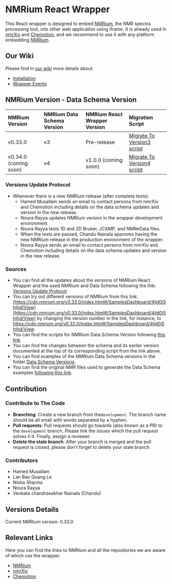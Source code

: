 # NMRium React Wrapper 
	 
This React wrapper is designed to embed [NMRium](https://www.nmrium.org/), the NMR spectra processing tool, into other web application using iframe. It is already used in [nmrXiv](https://nmrxiv.org/) and [Chemotion](https://www.chemotion.net/), and we recommend to use it with any platform embedding [NMRium](https://www.nmrium.org/).

## Our Wiki
Please find in [our wiki](https://github.com/NFDI4Chem/nmrium-react-wrapper/wiki) more details about:
- [Installation](https://github.com/NFDI4Chem/nmrium-react-wrapper/wiki/Installation)
- [Wrapper Events](https://github.com/NFDI4Chem/nmrium-react-wrapper/wiki/Wrapper-Events)

## NMRium Version - Data Schema Version

| NMRium Version | NMRium Data Schema Version | NMRium React Wrapper Version | Migration Script |
|:----           |:---                        | :----                        | :----            |
|     v0.33.0    |      v3                    |        Pre-release           |   [Migrate To Version3 script](https://github.com/cheminfo/nmr-load-save/blob/master/src/migration/migrateToVersion3.ts) |
| v0.34.0  (coming soon)|      v4             |  v1.0.0      (coming soon)   |  [Migrate To Version4 script](https://github.com/cheminfo/nmr-load-save/blob/master/src/migration/migrateToVersion4.ts) | 

### Versions Update Protocol
- Whenever there is a new NMRium release (after complete tests):
  - Hamed Musallam sends an email to contact persons from nmrXiv and Chemotion including details on the data schema updates and version in the new release.
  - Noura Rayya updates NMRium version in the wrapper development environment.
  - Noura Rayya tests 1D and 2D Bruker, JCAMP, and NMReData files. 
  - When the tests are passed, Chandu Nainala approves having the new NMRium release in the production environment of the wrapper.
  - Noura Rayya sends an email to contact persons from nmrXiv and Chemotion including details on the data schema updates and version in the new release.

### Sources 
- You can find all the updates about the versions of NMRium React Wrapper and the used NMRium and Data Schema following the link: [Versions Update Protocol](#versions-update-protocol)
- You can try out different versions of NMRium from this link: [https://cdn.nmrium.org/v0.33.0/index.html#/SamplesDashboard/4jld0i5hjhd/View](https://cdn.nmrium.org/v0.33.0/index.html#/SamplesDashboard/4jld0i5hjhd/View) by changing the version number in the link, for instance, to https://cdn.nmrium.org/v0.32.0/index.html#/SamplesDashboard/4jld0i5hjhd/View. 
- You can find the scripts for NMRium Data Schema Version following [this link](https://github.com/cheminfo/nmr-load-save/tree/master/src/migration).
- You can find the changes between the schema and its earlier version documented at the top of its corresponding script from the link above.
- You can find examples of the NMRium Data Schema versions in the folder [Data Schema Versions](/public/data/Data%20Schema%20Versions/).
- You can find the original NMR files used to generate the Data Schema examples [following this link](https://drive.google.com/drive/folders/1pzr-SBy3Zg4fN7F612XmodIRDS5KPr46).

## Contribution
### Contribute to The Code
- **Branching**: Create a new branch from the`development`. The branch name should be all small with words separated by a hyphen. 
- **Pull requests**: Pull requests should go towards  (also known as a PR) to the `development` branch. Please link the issues which the pull request solves ti it. Finally, assign a reviewer.
- **Delete the stale branch**: After your branch is merged and the pull request is closed, please don't forget to delete your stale branch. 

### Contributors
- Hamed Musallam
- Lan Bao Quang Le
- Nisha Sharma
- Noura Rayya
- Venkata chandrasekhar Nainala (Chandu)


## Versions Details
Current NMRium version: 0.33.0

## Relevant Links
Here you can find the links to NMRium and all the repositories we are aware of which use the wrapper.

- [NMRium](https://www.nmrium.org/) 
- [nmrXiv](https://nmrxiv.org/) 
- [Chemotion](https://www.chemotion.net/)
